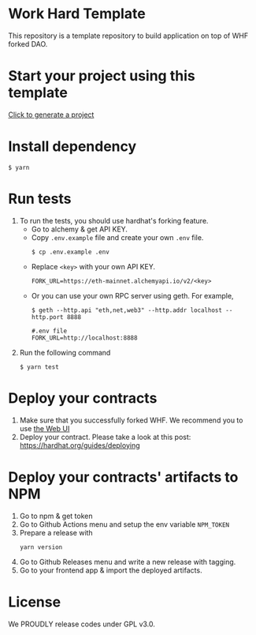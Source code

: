 # Work Hard Template

This repository is a template repository to build application on top of WHF forked DAO.

# Start your project using this template

[Click to generate a project](https://github.com/workhard-finance/starter/generate)

# Install dependency

```shell
$ yarn
```

# Run tests

1. To run the tests, you should use hardhat's forking feature.
    * Go to alchemy & get API KEY.
    * Copy `.env.example` file and create your own `.env` file.
      ```shell
      $ cp .env.example .env
      ```
    * Replace `<key>` with your own API KEY.
      ```shell
      FORK_URL=https://eth-mainnet.alchemyapi.io/v2/<key>
      ```
    * Or you can use your own RPC server using geth. For example,
      ```shell
      $ geth --http.api "eth,net,web3" --http.addr localhost --http.port 8888

      #.env file
      FORK_URL=http://localhost:8888
      ```
2. Run the following command
    ```shell
    $ yarn test
    ```

# Deploy your contracts

1. Make sure that you successfully forked WHF. We recommend you to use [the Web UI](https://app.workhard.finance/dao)
2. Deploy your contract. Please take a look at this post: https://hardhat.org/guides/deploying

# Deploy your contracts' artifacts to NPM

1. Go to npm & get token
2. Go to Github Actions menu and setup the env variable `NPM_TOKEN`
3. Prepare a release with 
    ```shell
    yarn version
    ```
4. Go to Github Releases menu and write a new release with tagging.
5. Go to your frontend app & import the deployed artifacts.

# License

We PROUDLY release codes under GPL v3.0.
